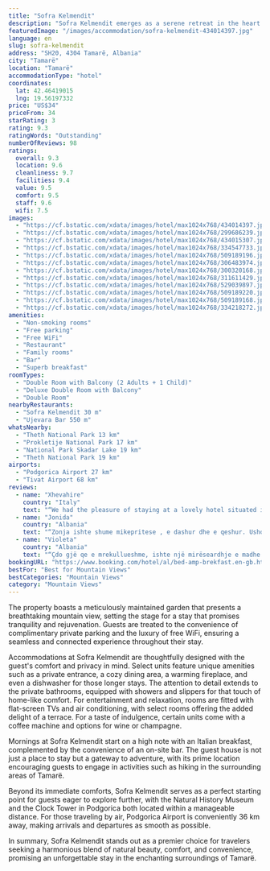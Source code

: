 ```yaml
---
title: "Sofra Kelmendit"
description: "Sofra Kelmendit emerges as a serene retreat in the heart of Tamarë, offering guests an unparalleled blend of comfort and natural beauty."
featuredImage: "/images/accommodation/sofra-kelmendit-434014397.jpg"
language: en
slug: sofra-kelmendit
address: "SH20, 4304 Tamarë, Albania"
city: "Tamarë"
location: "Tamarë"
accommodationType: "hotel"
coordinates:
  lat: 42.46419015
  lng: 19.56197332
price: "US$34"
priceFrom: 34
starRating: 3
rating: 9.3
ratingWords: "Outstanding"
numberOfReviews: 98
ratings:
  overall: 9.3
  location: 9.6
  cleanliness: 9.7
  facilities: 9.4
  value: 9.5
  comfort: 9.5
  staff: 9.6
  wifi: 7.5
images:
  - "https://cf.bstatic.com/xdata/images/hotel/max1024x768/434014397.jpg?k=c82da7a5422ff7914dc3cbba463ac9b93bab048716eba70a9ad8aeb2ff3206ad&o=&hp=1"
  - "https://cf.bstatic.com/xdata/images/hotel/max1024x768/299686239.jpg?k=c4685887e96d65d8dae49cabf00d90991564f42b6907a37fadb63f193a4f26bf&o=&hp=1"
  - "https://cf.bstatic.com/xdata/images/hotel/max1024x768/434015307.jpg?k=35ded3e6128c3c7d974aae8259ed2dc1e85f4ffbcc4bee76c71e5da43668f2ad&o=&hp=1"
  - "https://cf.bstatic.com/xdata/images/hotel/max1024x768/334547733.jpg?k=7550ee8a505abd8ad4f3fdc1ddce9434a28a1f32a2fe6f2e8dc56bbf30fe68ca&o=&hp=1"
  - "https://cf.bstatic.com/xdata/images/hotel/max1024x768/509189196.jpg?k=b11d69944c7dd175262c8d7f22bde18396c6245f92a350f75b7017132e6644ad&o=&hp=1"
  - "https://cf.bstatic.com/xdata/images/hotel/max1024x768/306483974.jpg?k=3658993d9bb458508a8fe2dfa332f50ddfc751154ae5f17711b78644996c7f3d&o=&hp=1"
  - "https://cf.bstatic.com/xdata/images/hotel/max1024x768/300320168.jpg?k=bfd9bd1c908c54c3cbc31afc2aaca732e2cedac82a2f576b52a097a94c3e37b8&o=&hp=1"
  - "https://cf.bstatic.com/xdata/images/hotel/max1024x768/311611429.jpg?k=a899e47ce94c3f7d5618a341a43144bf9a37461ab8fb9e00639264b5bc6e535a&o=&hp=1"
  - "https://cf.bstatic.com/xdata/images/hotel/max1024x768/529039897.jpg?k=78285913dd6edfa38467f0a5a0cf35ce034e1b129fd21a4d8208c68e6c0a5854&o=&hp=1"
  - "https://cf.bstatic.com/xdata/images/hotel/max1024x768/509189220.jpg?k=c8dd68dcb90a62f9c5713f3fec1e1ab57c0043d02f888b000faec55f208aad0b&o=&hp=1"
  - "https://cf.bstatic.com/xdata/images/hotel/max1024x768/509189168.jpg?k=b8cdf854f1621aa2f830f0033f751e522233553e766b19fdaf4ec98c3be0035c&o=&hp=1"
  - "https://cf.bstatic.com/xdata/images/hotel/max1024x768/334218272.jpg?k=def7d1ec1528ca4f7c4e1db9492286454891d4c1ef62d1350f2114d158063a84&o=&hp=1"
amenities:
  - "Non-smoking rooms"
  - "Free parking"
  - "Free WiFi"
  - "Restaurant"
  - "Family rooms"
  - "Bar"
  - "Superb breakfast"
roomTypes:
  - "Double Room with Balcony (2 Adults + 1 Child)"
  - "Deluxe Double Room with Balcony"
  - "Double Room"
nearbyRestaurants:
  - "Sofra Kelmendit 30 m"
  - "Ujevara Bar 550 m"
whatsNearby:
  - "Theth National Park 13 km"
  - "Prokletije National Park 17 km"
  - "National Park Skadar Lake 19 km"
  - "Theth National Park 19 km"
airports:
  - "Podgorica Airport 27 km"
  - "Tivat Airport 68 km"
reviews:
  - name: "Xhevahire"
    country: "Italy"
    text: "“We had the pleasure of staying at a lovely hotel situated in a beautiful area of Tamara. We were welcomed with great hospitality and warmth. The hotel is surrounded by majestic mountains and caressed by a relaxing stream. The sensation of...”"
  - name: "Jonida"
    country: "Albania"
    text: "“Zonja ishte shume mikepritese , e dashur dhe e qeshur. Ushqimi ishte i mrekullueshem, mengjesi i bollshem , petulla te shijshme. Pasterti dhe super komoditet”"
  - name: "Violeta"
    country: "Albania"
    text: "“Çdo gjë qe e mrekullueshme, ishte një mirëseardhje e madhe nga Luçia (pronarja) dhe stafi. Doma e paster dhe e bollshme për 3 persona. Ushqimi bio dhe gatimi i shkëlqye që ne nuk do ta harrojmë. Faleminderit të gjithëve!”"
bookingURL: "https://www.booking.com/hotel/al/bed-amp-brekfast.en-gb.html?aid=8035640"
bestFor: "Best for Mountain Views"
bestCategories: "Mountain Views"
category: "Mountain Views"
---
```


The property boasts a meticulously maintained garden that presents a breathtaking mountain view, setting the stage for a stay that promises tranquility and rejuvenation. Guests are treated to the convenience of complimentary private parking and the luxury of free WiFi, ensuring a seamless and connected experience throughout their stay.

Accommodations at Sofra Kelmendit are thoughtfully designed with the guest's comfort and privacy in mind. Select units feature unique amenities such as a private entrance, a cozy dining area, a warming fireplace, and even a dishwasher for those longer stays. The attention to detail extends to the private bathrooms, equipped with showers and slippers for that touch of home-like comfort. For entertainment and relaxation, rooms are fitted with flat-screen TVs and air conditioning, with select rooms offering the added delight of a terrace. For a taste of indulgence, certain units come with a coffee machine and options for wine or champagne.

Mornings at Sofra Kelmendit start on a high note with an Italian breakfast, complemented by the convenience of an on-site bar. The guest house is not just a place to stay but a gateway to adventure, with its prime location encouraging guests to engage in activities such as hiking in the surrounding areas of Tamarë.

Beyond its immediate comforts, Sofra Kelmendit serves as a perfect starting point for guests eager to explore further, with the Natural History Museum and the Clock Tower in Podgorica both located within a manageable distance. For those traveling by air, Podgorica Airport is conveniently 36 km away, making arrivals and departures as smooth as possible.

In summary, Sofra Kelmendit stands out as a premier choice for travelers seeking a harmonious blend of natural beauty, comfort, and convenience, promising an unforgettable stay in the enchanting surroundings of Tamarë.
